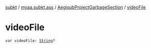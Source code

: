 [subkt](../../index.md) / [myaa.subkt.ass](../index.md) / [AegisubProjectGarbageSection](index.md) / [videoFile](./video-file.md)

# videoFile

`var videoFile: `[`String`](https://kotlinlang.org/api/latest/jvm/stdlib/kotlin/-string/index.html)`?`